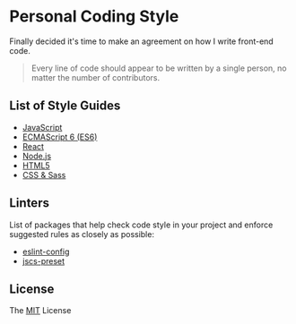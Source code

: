 # Personal Coding Style

Finally decided it's time to make an agreement on how I write front-end code.

  > Every line of code should appear to be written by a single person, no matter the number of contributors.

## List of Style Guides

* [JavaScript](javascript.md)
* [ECMAScript 6 (ES6)](es6.md)
* [React](react.md)
* [Node.js](node.md)
* [HTML5](html.md)
* [CSS & Sass](css.md)

## Linters

List of packages that help check code style in your project and enforce suggested rules as closely as possible:

* [eslint-config](linters/.eslintrc)
* [jscs-preset](linters/.jscsrc)

## License

The [MIT](LICENSE) License
